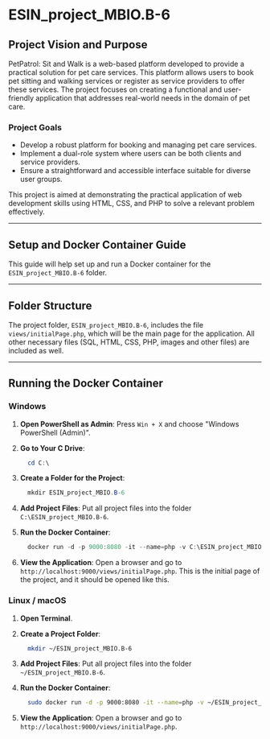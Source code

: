 # ESIN_project_MBIO.B-6 

## Project Vision and Purpose

PetPatrol: Sit and Walk is a web-based platform developed to provide a practical solution for pet care services. This platform allows users to book pet sitting and walking services or register as service providers to offer these services. The project focuses on creating a functional and user-friendly application that addresses real-world needs in the domain of pet care.

### Project Goals
- Develop a robust platform for booking and managing pet care services.
- Implement a dual-role system where users can be both clients and service providers.
- Ensure a straightforward and accessible interface suitable for diverse user groups.

This project is aimed at demonstrating the practical application of web development skills using HTML, CSS, and PHP to solve a relevant problem effectively.

---

## Setup and Docker Container Guide

This guide will help set up and run a Docker container for the `ESIN_project_MBIO.B-6` folder.


---

## Folder Structure

The project folder, `ESIN_project_MBIO.B-6`, includes the file `views/initialPage.php`, which will be the main page for the application. All other necessary files (SQL, HTML, CSS, PHP,  images and other files) are included as well.

---

## Running the Docker Container

### Windows

1. **Open PowerShell as Admin**:
   Press `Win + X` and choose "Windows PowerShell (Admin)".

2. **Go to Your C Drive**:
   ```powershell
     cd C:\
     ```

3. **Create a Folder for the Project**:
   ```powershell
     mkdir ESIN_project_MBIO.B-6
     ```

4. **Add Project Files**:
   Put all project files into the folder `C:\ESIN_project_MBIO.B-6`.

5. **Run the Docker Container**:
   ```powershell
     docker run -d -p 9000:8080 -it --name=php -v C:\ESIN_project_MBIO.B-6:/var/www/html gfcg/vesica-php73:dev
     ```

6. **View the Application**:
   Open a browser and go to `http://localhost:9000/views/initialPage.php`. This is the initial page of the project, and it should be opened like this.

### Linux / macOS

1. **Open Terminal**.

2. **Create a Project Folder**:
   ```bash
     mkdir ~/ESIN_project_MBIO.B-6
     ```

3. **Add Project Files**:
   Put all project files into the folder `~/ESIN_project_MBIO.B-6`.

4. **Run the Docker Container**:
   ```bash
     sudo docker run -d -p 9000:8080 -it --name=php -v ~/ESIN_project_MBIO.B-6:/var/www/html gfcg/vesica-php73:dev
     ```

5. **View the Application**:
   Open a browser and go to `http://localhost:9000/views/initialPage.php`. 
